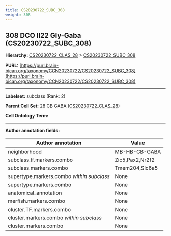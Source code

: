 ```yaml
---
title: CS20230722_SUBC_308
weight: 308
---
```

## 308 DCO Il22 Gly-Gaba (CS20230722_SUBC_308)
<b>Hierarchy: </b>
[CS20230722_CLAS_28](../CS20230722_CLAS_28) >
[CS20230722_SUBC_308](../CS20230722_SUBC_308)

**PURL:** [https://purl.brain-bican.org/taxonomy/CCN20230722/CS20230722_SUBC_308](https://purl.brain-bican.org/taxonomy/CCN20230722/CS20230722_SUBC_308)

---


**Labelset:** subclass (Rank: 2)

**Parent Cell Set:** 28 CB GABA ([CS20230722_CLAS_28](../CS20230722_CLAS_28))



**Cell Ontology Term:** 

[MARKER GENES.]: #


---

[TRANSFERRED ANNOTATIONS.]: #


[AUTHOR ANNOTATION FIELDS.]: #


**Author annotation fields:**

| Author annotation | Value |
|-------------------|-------|
|neighborhood|MB-HB-CB-GABA|
|subclass.tf.markers.combo|Zic5,Pax2,Nr2f2|
|subclass.markers.combo|Tmem204,Slc6a5|
|supertype.markers.combo _within subclass_|None|
|supertype.markers.combo|None|
|anatomical_annotation|None|
|merfish.markers.combo|None|
|cluster.TF.markers.combo|None|
|cluster.markers.combo _within subclass_|None|
|cluster.markers.combo|None|
